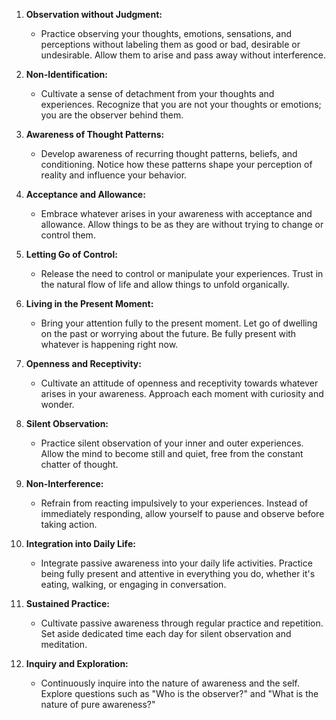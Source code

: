 


1. **Observation without Judgment:**
   - Practice observing your thoughts, emotions, sensations, and perceptions without labeling them as good or bad, desirable or undesirable. Allow them to arise and pass away without interference.

2. **Non-Identification:**
   - Cultivate a sense of detachment from your thoughts and experiences. Recognize that you are not your thoughts or emotions; you are the observer behind them.

3. **Awareness of Thought Patterns:**
   - Develop awareness of recurring thought patterns, beliefs, and conditioning. Notice how these patterns shape your perception of reality and influence your behavior.

4. **Acceptance and Allowance:**
   - Embrace whatever arises in your awareness with acceptance and allowance. Allow things to be as they are without trying to change or control them.

5. **Letting Go of Control:**
   - Release the need to control or manipulate your experiences. Trust in the natural flow of life and allow things to unfold organically.

6. **Living in the Present Moment:**
   - Bring your attention fully to the present moment. Let go of dwelling on the past or worrying about the future. Be fully present with whatever is happening right now.

7. **Openness and Receptivity:**
   - Cultivate an attitude of openness and receptivity towards whatever arises in your awareness. Approach each moment with curiosity and wonder.

8. **Silent Observation:**
   - Practice silent observation of your inner and outer experiences. Allow the mind to become still and quiet, free from the constant chatter of thought.

9. **Non-Interference:**
   - Refrain from reacting impulsively to your experiences. Instead of immediately responding, allow yourself to pause and observe before taking action.

10. **Integration into Daily Life:**
    - Integrate passive awareness into your daily life activities. Practice being fully present and attentive in everything you do, whether it's eating, walking, or engaging in conversation.

11. **Sustained Practice:**
    - Cultivate passive awareness through regular practice and repetition. Set aside dedicated time each day for silent observation and meditation.

12. **Inquiry and Exploration:**
    - Continuously inquire into the nature of awareness and the self. Explore questions such as "Who is the observer?" and "What is the nature of pure awareness?"

